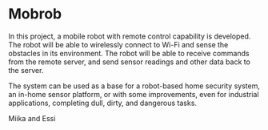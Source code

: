 # Mobrob

In this project, a mobile robot with remote control capability is developed. The robot will be able to wirelessly connect to Wi-Fi and sense the obstacles in its environment. The robot will be able to receive commands from the remote server, and send sensor readings and other data back to the server.

The system can be used as a base for a robot-based home security system, an in-home sensor platform, or with some improvements, even for industrial applications, completing dull, dirty, and dangerous tasks.

Miika and Essi